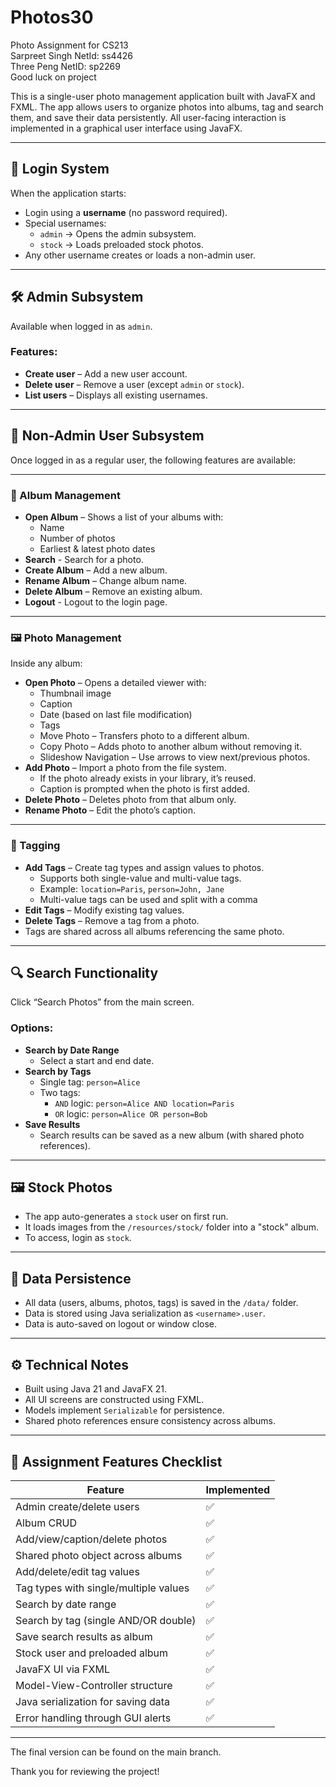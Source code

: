 # Photos30
Photo Assignment for CS213  
Sarpreet Singh NetId: ss4426  
Three Peng NetID: sp2269  
Good luck on project

This is a single-user photo management application built with JavaFX and FXML. The app allows users to organize photos into albums, tag and search them, and save their data persistently. All user-facing interaction is implemented in a graphical user interface using JavaFX.

---

## 🔐 Login System

When the application starts:

- Login using a **username** (no password required).
- Special usernames:
  - `admin` → Opens the admin subsystem.
  - `stock` → Loads preloaded stock photos.
- Any other username creates or loads a non-admin user.

---

## 🛠 Admin Subsystem

Available when logged in as `admin`.

### Features:
- **Create user** – Add a new user account.
- **Delete user** – Remove a user (except `admin` or `stock`).
- **List users** – Displays all existing usernames.

---

## 👤 Non-Admin User Subsystem

Once logged in as a regular user, the following features are available:

---

### 📂 Album Management

- **Open Album** – Shows a list of your albums with:
  - Name
  - Number of photos
  - Earliest & latest photo dates
- **Search** - Search for a photo.
- **Create Album** – Add a new album.
- **Rename Album** – Change album name.
- **Delete Album** – Remove an existing album.
- **Logout** - Logout to the login page.

---

### 🖼 Photo Management

Inside any album:

- **Open Photo** – Opens a detailed viewer with:
  - Thumbnail image
  - Caption
  - Date (based on last file modification)
  - Tags
  - Move Photo – Transfers photo to a different album.
  - Copy Photo – Adds photo to another album without removing it.
  - Slideshow Navigation – Use arrows to view next/previous photos.
- **Add Photo** – Import a photo from the file system.
  - If the photo already exists in your library, it’s reused.
  - Caption is prompted when the photo is first added.
- **Delete Photo** – Deletes photo from that album only.
- **Rename Photo** – Edit the photo’s caption.

---



### 🔖 Tagging

- **Add Tags** – Create tag types and assign values to photos.
  - Supports both single-value and multi-value tags.
  - Example: `location=Paris`, `person=John, Jane`
  - Multi-value tags can be used and split with a comma
- **Edit Tags** – Modify existing tag values.
- **Delete Tags** – Remove a tag from a photo.
- Tags are shared across all albums referencing the same photo.

---

## 🔍 Search Functionality

Click “Search Photos” from the main screen.

### Options:
- **Search by Date Range**
  - Select a start and end date.
- **Search by Tags**
  - Single tag: `person=Alice`
  - Two tags:
    - `AND` logic: `person=Alice AND location=Paris`
    - `OR` logic: `person=Alice OR person=Bob`
- **Save Results**
  - Search results can be saved as a new album (with shared photo references).

---

## 🖼 Stock Photos

- The app auto-generates a `stock` user on first run.
- It loads images from the `/resources/stock/` folder into a "stock" album.
- To access, login as `stock`.

---

## 💾 Data Persistence

- All data (users, albums, photos, tags) is saved in the `/data/` folder.
- Data is stored using Java serialization as `<username>.user`.
- Data is auto-saved on logout or window close.

---

## ⚙️ Technical Notes

- Built using Java 21 and JavaFX 21.
- All UI screens are constructed using FXML.
- Models implement `Serializable` for persistence.
- Shared photo references ensure consistency across albums.

---

## 📌 Assignment Features Checklist

| Feature                                  | Implemented |
|------------------------------------------|-------------|
| Admin create/delete users                | ✅          |
| Album CRUD                               | ✅          |
| Add/view/caption/delete photos           | ✅          |
| Shared photo object across albums        | ✅          |
| Add/delete/edit tag values               | ✅          |
| Tag types with single/multiple values    | ✅          |
| Search by date range                     | ✅          |
| Search by tag (single AND/OR double)     | ✅          |
| Save search results as album             | ✅          |
| Stock user and preloaded album           | ✅          |
| JavaFX UI via FXML                       | ✅          |
| Model-View-Controller structure          | ✅          |
| Java serialization for saving data       | ✅          |
| Error handling through GUI alerts        | ✅          |

---

The final version can be found on the main branch.

Thank you for reviewing the project!
